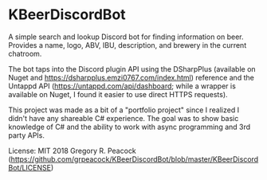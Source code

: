 # KBeerDiscordBot
A simple search and lookup Discord bot for finding information on beer. Provides a name, logo, ABV, IBU, description, and brewery in the current chatroom.

The bot taps into the Discord plugin API using the DSharpPlus (available on Nuget and https://dsharpplus.emzi0767.com/index.html) reference and the Untappd API (https://untappd.com/api/dashboard; while a wrapper is available on Nuget, I found it easier to use direct HTTPS requests).

This project was made as a bit of a "portfolio project" since I realized I didn't have any shareable C# experience. The goal was to show basic knowledge of C# and the ability to work with async programming and 3rd party APIs.

License: MIT 2018 Gregory R. Peacock (https://github.com/grpeacock/KBeerDiscordBot/blob/master/KBeerDiscordBot/LICENSE)
